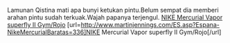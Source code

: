 Lamunan Qistina mati apa bunyi ketukan pintu.Belum sempat dia memberi arahan pintu sudah terkuak.Wajah papanya terjengul.
 <a href="http://www.martinjennings.com/ES.asp?Espana-NikeMercurialBaratas=336" >NIKE Mercurial Vapor superfly II Gym/Rojo</a>
[url=http://www.martinjennings.com/ES.asp?Espana-NikeMercurialBaratas=336]NIKE Mercurial Vapor superfly II Gym/Rojo[/url]